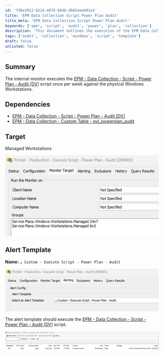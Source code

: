 ```yaml
---
id: 'fdbe1912-b216-4876-b64b-db83eee691a1'
title: 'EPM Data Collection Script Power Plan Audit'
title_meta: 'EPM Data Collection Script Power Plan Audit'
keywords: ['epm', 'script', 'audit', 'power', 'plan', 'collection']
description: 'This document outlines the execution of the EPM Data Collection Script for auditing power plans on managed Windows workstations. It details dependencies, target systems, and the alert template configuration for automated monitoring.'
tags: ['audit', 'collection', 'windows', 'script', 'template']
draft: false
unlisted: false
---
```

## Summary

The internal monitor executes the [EPM - Data Collection - Script - Power Plan - Audit [DV]](https://proval.itglue.com/DOC-5078775-15053771) script once per week against the physical Windows Workstations.

## Dependencies

- [EPM - Data Collection - Script - Power Plan - Audit [DV]](https://proval.itglue.com/DOC-5078775-15053771)
- [EPM - Data Collection - Custom Table - pvl_powerplan_audit](https://proval.itglue.com/DOC-5078775-15054015)

## Target

Managed Workstations  

![Image](../../../static/img/Execute-Script---Power-Plan---Audit/image_1.png)

## Alert Template

**Name:** `△ Custom - Execute Script - Power Plan - Audit`  

![Image](../../../static/img/Execute-Script---Power-Plan---Audit/image_2.png)  

The alert template should execute the [EPM - Data Collection - Script - Power Plan - Audit [DV]](https://proval.itglue.com/DOC-5078775-15053771) script.  

![Image](../../../static/img/Execute-Script---Power-Plan---Audit/image_3.png)  






